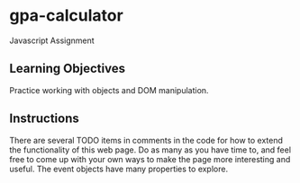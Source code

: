 # gpa-calculator
Javascript Assignment

## Learning Objectives
Practice working with objects and DOM manipulation. 

## Instructions
There are several TODO items in comments in the code for how to extend the functionality of this web page. Do as many as you have time to, and feel free to come up with your own ways to make the page more interesting and useful. The event objects have many properties to explore.
